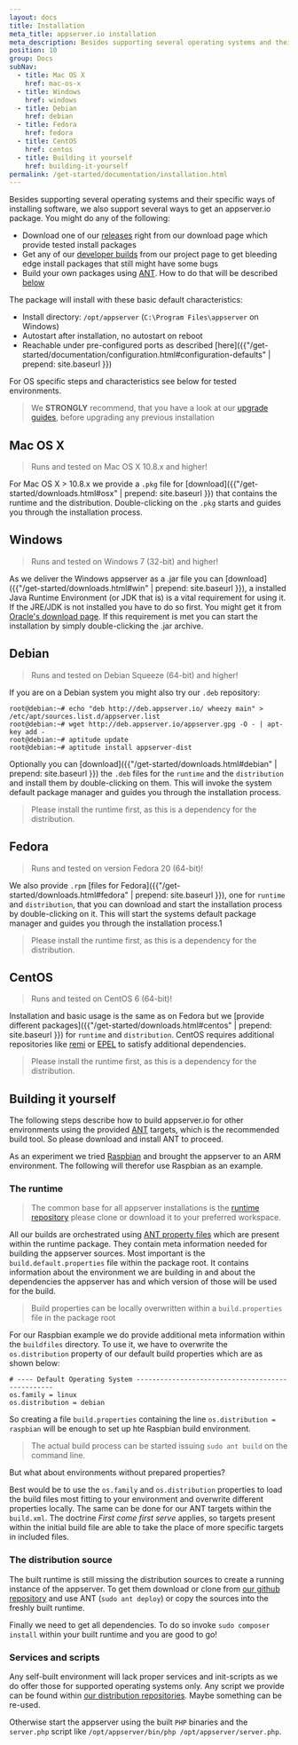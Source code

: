 ```yaml
---
layout: docs
title: Installation
meta_title: appserver.io installation
meta_description: Besides supporting several operating systems and their specific ways of installing software, we also support several ways of getting this software.
position: 10
group: Docs
subNav:
  - title: Mac OS X
    href: mac-os-x
  - title: Windows
    href: windows
  - title: Debian
    href: debian
  - title: Fedora
    href: fedora
  - title: CentOS
    href: centos
  - title: Building it yourself
    href: building-it-yourself
permalink: /get-started/documentation/installation.html
---
```


Besides supporting several operating systems and their specific ways of installing software, we
also support several ways to get an appserver.io package. You might do any of the following:

* Download one of our [releases](http://appserver.io/get-started/downloads.html) right from our download page
  which provide tested install packages
* Get any of our [developer builds](<http://builds.appserver.io/>) from our project page to get bleeding edge install
  packages that still might have some bugs
* Build your own packages using [ANT](<http://ant.apache.org/>). How to do that will be described [below](#building-it-yourself)

The package will install with these basic default characteristics:

* Install directory: `/opt/appserver` (`C:\Program Files\appserver` on Windows)
* Autostart after installation, no autostart on reboot
* Reachable under pre-configured ports as described [here]({{"/get-started/documentation/configuration.html#configuration-defaults" | prepend: site.baseurl }})

For OS specific steps and characteristics see below for tested environments.

> We **STRONGLY** recommend, that you have a look at our [upgrade guides](https://github.com/appserver-io/appserver/search?utf8=%E2%9C%93&q=UPGRADE+in%3Apath&type=Code), before upgrading any previous installation

## Mac OS X

> Runs and tested on Mac OS X 10.8.x and higher!

For Mac OS X > 10.8.x we provide a `.pkg` file for [download]({{"/get-started/downloads.html#osx" | prepend: site.baseurl }}) that contains the runtime and the distribution. Double-clicking on the `.pkg` starts and guides you through the installation process.

## Windows

> Runs and tested on Windows 7 (32-bit) and higher!

As we deliver the Windows appserver as a .jar file you can [download]({{"/get-started/downloads.html#win" | prepend: site.baseurl }}), a installed Java Runtime Environment (or JDK
that is) is a vital requirement for using it. If the JRE/JDK is not installed you have to do so
first. You might get it from [Oracle's download page](<http://www.oracle.com/technetwork/java/javase/downloads/jre7-downloads-1880261.html>).
If this requirement is met you can start the installation by simply double-clicking the .jar archive.

## Debian

> Runs and tested on Debian Squeeze (64-bit) and higher!

If you are on a Debian system you might also try our `.deb` repository:

```
root@debian:~# echo "deb http://deb.appserver.io/ wheezy main" > /etc/apt/sources.list.d/appserver.list
root@debian:~# wget http://deb.appserver.io/appserver.gpg -O - | apt-key add -
root@debian:~# aptitude update
root@debian:~# aptitude install appserver-dist
```

Optionally you can [download]({{"/get-started/downloads.html#debian" | prepend: site.baseurl }}) the `.deb` files for the `runtime` and the `distribution` and install them by double-clicking on them. This will invoke the system default package manager and guides you through the installation process. 

> Please install the runtime first, as this is a dependency for the distribution.

## Fedora

> Runs and tested on version Fedora 20 (64-bit)!

We  also provide `.rpm` [files for Fedora]({{"/get-started/downloads.html#fedora" | prepend: site.baseurl }}), one for `runtime` and `distribution`, that you can download and start the installation process by double-clicking on it. This will start the systems default package manager and guides you through the installation process.1

> Please install the runtime first, as this is a dependency for the distribution.

## CentOS

> Runs and tested on CentOS 6 (64-bit)!

Installation and basic usage is the same as on Fedora but we [provide different packages]({{"/get-started/downloads.html#centos" | prepend: site.baseurl }}) for `runtime` and `distribution`. CentOS requires additional repositories like [remi](<http://rpms.famillecollet.com/>) or [EPEL](<http://fedoraproject.org/wiki/EPEL>) to satisfy additional dependencies.

> Please install the runtime first, as this is a dependency for the distribution.

## Building it yourself

The following steps describe how to build appserver.io for other environments using the provided [ANT](<http://ant.apache.org/>) targets, which is the recommended build tool.
So please download and install ANT to proceed.

As an experiment we tried [Raspbian](http://www.raspbian.org/) and brought the appserver to an ARM environment. The following will therefor use Raspbian as an example.

### The runtime

> The common base for all appserver installations is the [runtime repository](https://github.com/appserver-io-php/runtime) please clone or download it to your preferred workspace.

All our builds are orchestrated using [ANT property files](http://www.tutorialspoint.com/ant/ant_property_files.htm) which are present within the runtime package. They contain meta information needed for building the appserver sources.
Most important is the `build.default.properties` file within the package root.
It contains information about the environment we are building in and about the dependencies the appserver has and which version of those will be used for the build.

> Build properties can be locally overwritten within a `build.properties` file in the package root

For our Raspbian example we do provide additional meta information within the `buildfiles` directory. 
To use it, we have to overwrite the `os.distribution` property of our default build properties which are as shown below:

```
# ---- Default Operating System -------------------------------------------------
os.family = linux
os.distribution = debian
```

So creating a file `build.properties` containing the line `os.distribution = raspbian` will be enough to set up hte Raspbian build environment.

> The actual build process can be started issuing `sudo ant build` on the command line.

But what about environments without prepared properties?

Best would be to use the `os.family` and `os.distribution` properties to load the build files most fitting to your environment and overwrite different properties locally.
The same can be done for our ANT targets within the `build.xml`.
The doctrine *First come first serve* applies, so targets present within the initial build file are able to take the place of more specific targets in included files.

### The distribution source

The built runtime is still missing the distribution sources to create a running instance of the appserver.
To get them download or clone from [our github repository](https://github.com/appserver-io/appserver) and use ANT (`sudo ant deploy`) or copy the sources into the freshly built runtime.

Finally we need to get all dependencies.
To do so invoke `sudo composer install` within your built runtime and you are good to go!

### Services and scripts

Any self-built environment will lack proper services and init-scripts as we do offer those for supported operating systems only.
Any script we provide can be found within [our distribution repositories](https://github.com/appserver-io-dist). Maybe something can be re-used.


Otherwise start the appserver using the built `PHP` binaries and the `server.php` script like `/opt/appserver/bin/php /opt/appserver/server.php`.
